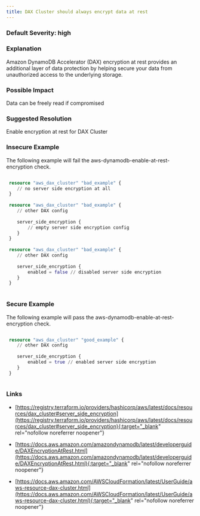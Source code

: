 ```yaml
---
title: DAX Cluster should always encrypt data at rest
---
```


### Default Severity: <span class="severity high">high</span>

### Explanation

Amazon DynamoDB Accelerator (DAX) encryption at rest provides an additional layer of data protection by helping secure your data from unauthorized access to the underlying storage.

### Possible Impact
Data can be freely read if compromised

### Suggested Resolution
Enable encryption at rest for DAX Cluster


### Insecure Example

The following example will fail the aws-dynamodb-enable-at-rest-encryption check.
```terraform

 resource "aws_dax_cluster" "bad_example" {
 	// no server side encryption at all
 }
 
 resource "aws_dax_cluster" "bad_example" {
 	// other DAX config
 
 	server_side_encryption {
 		// empty server side encryption config
 	}
 }
 
 resource "aws_dax_cluster" "bad_example" {
 	// other DAX config
 
 	server_side_encryption {
 		enabled = false // disabled server side encryption
 	}
 }
 
```



### Secure Example

The following example will pass the aws-dynamodb-enable-at-rest-encryption check.
```terraform

 resource "aws_dax_cluster" "good_example" {
 	// other DAX config
 
 	server_side_encryption {
 		enabled = true // enabled server side encryption
 	}
 }
 
```



### Links


- [https://registry.terraform.io/providers/hashicorp/aws/latest/docs/resources/dax_cluster#server_side_encryption](https://registry.terraform.io/providers/hashicorp/aws/latest/docs/resources/dax_cluster#server_side_encryption){:target="_blank" rel="nofollow noreferrer noopener"}

- [https://docs.aws.amazon.com/amazondynamodb/latest/developerguide/DAXEncryptionAtRest.html](https://docs.aws.amazon.com/amazondynamodb/latest/developerguide/DAXEncryptionAtRest.html){:target="_blank" rel="nofollow noreferrer noopener"}

- [https://docs.aws.amazon.com/AWSCloudFormation/latest/UserGuide/aws-resource-dax-cluster.html](https://docs.aws.amazon.com/AWSCloudFormation/latest/UserGuide/aws-resource-dax-cluster.html){:target="_blank" rel="nofollow noreferrer noopener"}



